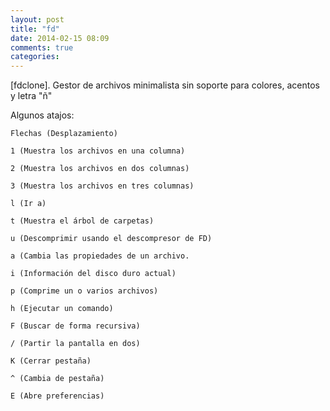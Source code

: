 ```yaml
---
layout: post
title: "fd"
date: 2014-02-15 08:09
comments: true
categories: 
---
```

[fdclone]. Gestor de archivos minimalista sin soporte para colores, acentos y letra "ñ" 

Algunos atajos: 

	Flechas (Desplazamiento)

	1 (Muestra los archivos en una columna)

	2 (Muestra los archivos en dos columnas)

	3 (Muestra los archivos en tres columnas)

	l (Ir a)

	t (Muestra el árbol de carpetas)

	u (Descomprimir usando el descompresor de FD)

	a (Cambia las propiedades de un archivo.

	i (Información del disco duro actual)

	p (Comprime un o varios archivos)

	h (Ejecutar un comando)

	F (Buscar de forma recursiva)

	/ (Partir la pantalla en dos)

	K (Cerrar pestaña)

	^ (Cambia de pestaña)

	E (Abre preferencias)

